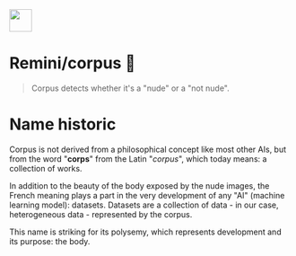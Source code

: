 <img src="https://avatars.githubusercontent.com/u/81774317?s=200&v=4" width="40" />

# Remini/corpus 👤
> Corpus detects whether it's a "nude" or a "not nude".

# Name historic
Corpus is not derived from a philosophical concept like most other AIs, but from the word "**corps**" from the Latin "_corpus_", which today means: a collection of works.

In addition to the beauty of the body exposed by the nude images, the French meaning plays a part in the very development of any "AI" (machine learning model): datasets. Datasets are a collection of data - in our case, heterogeneous data - represented by the corpus.

This name is striking for its polysemy, which represents development and its purpose: the body.